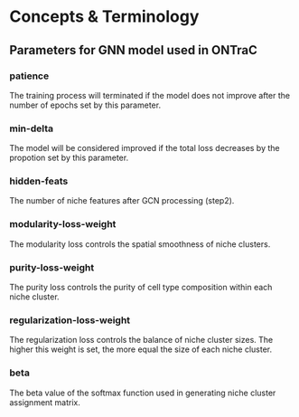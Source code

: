 # Concepts & Terminology

## Parameters for GNN model used in ONTraC

### patience

The training process will terminated if the model does not improve after the number of epochs set by this parameter.

### min-delta

The model will be considered improved if the total loss decreases by the propotion set by this parameter.

### hidden-feats

The number of niche features after GCN processing (step2).

### modularity-loss-weight

The modularity loss controls the spatial smoothness of niche clusters.

### purity-loss-weight

The purity loss controls the purity of cell type composition within each niche cluster.

### regularization-loss-weight

The regularization loss controls the balance of niche cluster sizes. The higher this weight is set, the more equal the size of each niche cluster.

### beta

The beta value of the softmax function used in generating niche cluster assignment matrix.
